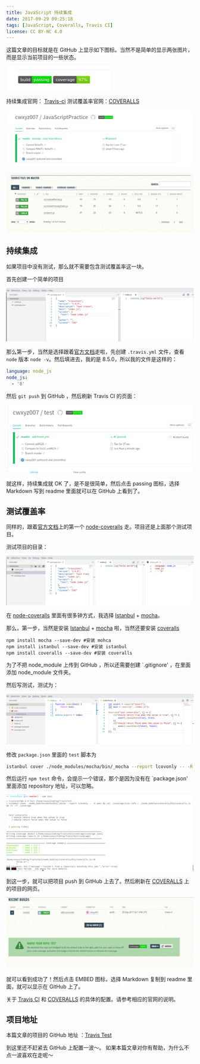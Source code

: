 ```yaml
---
title: JavaScript 持续集成
date: 2017-09-29 09:25:18
tags: [JavaScript, Coveralls, Travis CI]
license: CC BY-NC 4.0
---
```


这篇文章的目标就是在 GitHub 上显示如下图标。当然不是简单的显示两张图片，而是显示当前项目的一些状态。

![icon](./JavaScript-持续集成/icon.png)

持续集成官网： [Travis-ci](https://travis-ci.org/)
测试覆盖率官网：[COVERALLS](https://coveralls.io/)

<!-- more -->

![Build 状态](./JavaScript-持续集成/build.png)

![测试状态](./JavaScript-持续集成/test.png)

## 持续集成

如果项目中没有测试，那么就不需要包含测试覆盖率这一块。

首先创建一个简单的项目

![项目](./JavaScript-持续集成/project.png)

那么第一步，当然是选择跟着[官方文档](https://docs.travis-ci.com/user/languages/javascript-with-nodejs/)走啦，先创建 `.travis.yml` 文件，查看 `node` 版本 `node -v`。然后填进去，我的是 8.5.0，所以我的文件是这样的：

```yml
language: node_js
node_js:
  - '8'
```

然后 `git push` 到 GitHub ，然后刷新 Travis CI 的页面：

![Test](./JavaScript-持续集成/test1.png)

就这样，持续集成就 OK 了，是不是很简单，然后点击 passing 图标，选择 Markdown 写到 readme 里面就可以在 GitHub 上看到了。

## 测试覆盖率

同样的，跟着[官方文档](https://coveralls.zendesk.com/hc/en-us/articles/201769715-Javascript-Node)上的第一个 [node-coveralls](https://github.com/nickmerwin/node-coveralls) 走。项目还是上面那个测试项目。

测试项目的目录：

![测试项目](./JavaScript-持续集成/testProject.png)

在 [node-coveralls](https://github.com/nickmerwin/node-coveralls) 里面有很多钟方式，我选择 [Istanbul](https://github.com/gotwarlost/istanbul) + [mocha](https://github.com/mochajs/mocha)。

那么，第一步，当然是安装 [Istanbul](https://github.com/gotwarlost/istanbul) + [mocha](https://github.com/mochajs/mocha) 啦，当然还要安装 [coveralls](https://coveralls.io/)

```
npm install mocha --save-dev #安装 mohca
npm install istanbul --save-dev #安装 istanbul
npm install coveralls --save-dev #安装 coveralls
```

为了不把 node_module 上传到 GitHub ，所以还需要创建 `.gitignore' ，在里面添加 node_module 文件夹。

然后写测试，测试为：

![测试项目](./JavaScript-持续集成/testProject1.png)

修改 `package.json` 里面的 `test` 脚本为

```sh
istanbul cover ./node_modules/mocha/bin/_mocha --report lcovonly -- -R spec && cat ./coverage/lcov.info | ./node_modules/coveralls/bin/coveralls.js && rm -rf ./coverage
```

然后运行 `npm test` 命令，会提示一个错误，那个是因为没有在 `package.json' 里面添加 repository 地址，可以忽略。

![测试结果](./JavaScript-持续集成/testResult.png)

到这一步，就可以把项目 push 到 GitHub 上去了。然后刷新在 [COVERALLS](https://coveralls.io/) 上的项目的网页。

![测试覆盖率](./JavaScript-持续集成/cover.png)

就可以看到成功了！然后点击 EMBED 图标，选择 Markdown 复制到 readme 里面，就可以显示在 GitHub 上了。

关于 [Travis CI](https://docs.travis-ci.com/user/languages/javascript-with-nodejs/) 和 [COVERALLS](https://coveralls.zendesk.com/hc/en-us/articles/201769715-Javascript-Node) 的具体的配置。请参考相应的官网的说明。

## 项目地址

本篇文章的项目的 GitHub 地址 ：[Travis Test](https://github.com/cwxyz007/TravisTest)

到这里还不赶紧去 GitHub 上配置一波～。
如果本篇文章对你有帮助，为什么不点一波喜欢在走呢～
